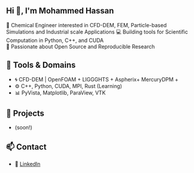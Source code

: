 ## Hi 👋, I'm Mohammed Hassan

🔬 Chemical Engineer interested in CFD-DEM, FEM, Particle-based Simulations
   and Industrial scale Applications
💻 Building tools for Scientific Computation in Python, C++, and CUDA  
📘 Passionate about Open Source and Reproducible Research  

## 🔧 Tools & Domains

- 🌀 CFD-DEM | OpenFOAM + LIGGGHTS + Aspherix+ MercuryDPM + 
- ⚙️ C++, Python, CUDA, MPI, Rust (Learning)
- 📊 PyVista, Matplotlib, ParaView, VTK

## 📌 Projects
- (soon!)

## 📫 Contact
- 💼 [LinkedIn](https://linkedin.com/in/mhdhassan)

